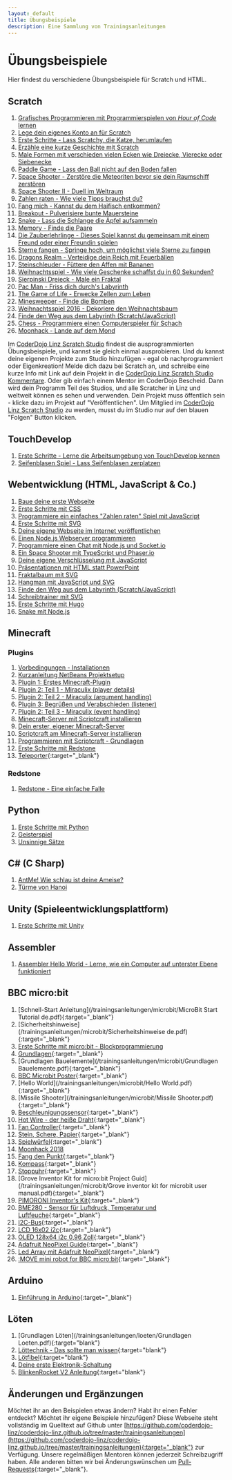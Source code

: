 ```yaml
---
layout: default
title: Übungsbeispiele
description: Eine Sammlung von Trainingsanleitungen
---
```


# Übungsbeispiele

Hier findest du verschiedene Übungsbeispiele für Scratch und HTML.

## Scratch

1. [Grafisches Programmieren mit Programmierspielen von *Hour of Code* lernen](/trainingsanleitungen/scratch/hour-of-code.html)
1. [Lege dein eigenes Konto an für Scratch](/trainingsanleitungen/scratch/scratch-konto-anlegen.html)
1. [Erste Schritte - Lass Scratchy, die Katze, herumlaufen](/trainingsanleitungen/scratch/scratch-erste-schritte.html)
1. [Erzähle eine kurze Geschichte mit Scratch](/trainingsanleitungen/scratch/scratch-geschichte-katze-und-ente.html)
1. [Male Formen mit verschieden vielen Ecken wie Dreiecke, Vierecke oder Siebenecke](/trainingsanleitungen/scratch/scratch-n-ecke-malen.html)
1. [Paddle Game - Lass den Ball nicht auf den Boden fallen](/trainingsanleitungen/scratch/scratch-paddle-game.html)
1. [Space Shooter - Zerstöre die Meteoriten bevor sie dein Raumschiff zerstören](/trainingsanleitungen/scratch/scratch-space-shooter.html)
1. [Space Shooter II - Duell im Weltraum](/trainingsanleitungen/scratch/scratch-space-shooter-2.html)
1. [Zahlen raten - Wie viele Tipps brauchst du?](/trainingsanleitungen/scratch/scratch-zahlenraten.html)
1. [Fang mich - Kannst du dem Haifisch entkommen?](/trainingsanleitungen/scratch/scratch-fang-mich.html)
1. [Breakout - Pulverisiere bunte Mauersteine](/trainingsanleitungen/scratch/scratch-breakout.html)
1. [Snake - Lass die Schlange die Äpfel aufsammeln](/trainingsanleitungen/scratch/scratch-snake.html)
1. [Memory - Finde die Paare](/trainingsanleitungen/scratch/scratch-memory.html)
1. [Die Zauberlehrlinge - Dieses Spiel kannst du gemeinsam mit einem Freund oder einer Freundin spielen](/trainingsanleitungen/scratch/scratch-zauberlehrlinge.html)
1. [Sterne fangen - Springe hoch, um möglichst viele Sterne zu fangen](/trainingsanleitungen/scratch/scratch-sterne-fangen.html)
1. [Dragons Realm - Verteidige dein Reich mit Feuerbällen](/trainingsanleitungen/scratch/scratch-dragons-realm.html)
1. [Steinschleuder - Füttere den Affen mit Bananen](/trainingsanleitungen/scratch/scratch-slingshot.html)
1. [Weihnachtsspiel - Wie viele Geschenke schaffst du in 60 Sekunden?](/trainingsanleitungen/scratch/scratch-weihnachten.html)
1. [Sierpinski Dreieck - Male ein Fraktal](/trainingsanleitungen/scratch/scratch-sierpinski-dreieck.html)
1. [Pac Man - Friss dich durch's Labyrinth](/trainingsanleitungen/scratch/scratch-pac-man.html)
1. [The Game of Life - Erwecke Zellen zum Leben](/trainingsanleitungen/scratch/scratch-the-game-of-life.html)
1. [Minesweeper - Finde die Bomben](/trainingsanleitungen/scratch/scratch-minesweeper.html)
1. [Weihnachtsspiel 2016 - Dekoriere den Weihnachtsbaum](/trainingsanleitungen/scratch/scratch-weihnachten-2016.html)
1. [Finde den Weg aus dem Labyrinth (Scratch/JavaScript)](/trainingsanleitungen/scratch/scratch-labyrinth.html)
1. [Chess - Programmiere einen Computerspieler für Schach](/trainingsanleitungen/scratch/scratch-chess.html)
1. [Moonhack - Lande auf dem Mond](/trainingsanleitungen/scratch/scratch-moonhack.html)

Im [CoderDojo Linz Scratch Studio](https://scratch.mit.edu/studios/4562124/) findest die ausprogrammierten Übungsbeispiele, und kannst sie gleich einmal ausprobieren. Und du kannst deine eigenen Projekte zum Studio hinzufügen - egal ob nachprogrammiert oder Eigenkreation! Melde dich dazu bei Scratch an, und schreibe eine kurze Info mit Link auf dein Projekt in die [CoderDojo Linz Scratch Studio Kommentare](https://scratch.mit.edu/studios/4562124/comments/). Oder gib einfach einem Mentor im CoderDojo Bescheid. Dann wird dein Programm Teil des Studios, und alle Scratcher in Linz und weltweit können es sehen und verwenden. Dein Projekt muss öffentlich sein - klicke dazu im Projekt auf "Veröffentlichen". Um Mitglied im [CoderDojo Linz Scratch Studio](https://scratch.mit.edu/studios/4562124/) zu werden, musst du im Studio nur auf den blauen "Folgen" Button klicken.

## TouchDevelop

1. [Erste Schritte - Lerne die Arbeitsumgebung von TouchDevelop kennen](/trainingsanleitungen/touch-develop/erste-schritte.html)
2. [Seifenblasen Spiel - Lass Seifenblasen zerplatzen](/trainingsanleitungen/touch-develop/seifenblasen-spiel.html)

## Webentwicklung (HTML, JavaScript & Co.)

1. [Baue deine erste Webseite](/trainingsanleitungen/web/html-meine-erste-webseite.html)
1. [Erste Schritte mit CSS](/trainingsanleitungen/web/erste-schritte-mit-css.html)
1. [Programmiere ein einfaches "Zahlen raten" Spiel mit JavaScript](/trainingsanleitungen/web/javascript-zahlen-raten.html)
1. [Erste Schritte mit SVG](/trainingsanleitungen/web/erste-schritte-mit-svg.html)
1. [Deine eigene Webseite im Internet veröffentlichen](/trainingsanleitungen/web/dreamspark-azure.html)
1. [Einen Node.js Webserver programmieren](/trainingsanleitungen/web/nodejs-webserver.html)
1. [Programmiere einen Chat mit Node.js und Socket.io](/trainingsanleitungen/web/nodejs-socketio-chat.html)
1. [Ein Space Shooter mit TypeScript und Phaser.io](/trainingsanleitungen/web/space-shooter.html)
1. [Deine eigene Verschlüsselung mit JavaScript](/trainingsanleitungen/web/caesar-verschluesseln.html)
1. [Präsentationen mit HTML statt PowerPoint](/trainingsanleitungen/web/html-prasentationen.html)
1. [Fraktalbaum mit SVG](/trainingsanleitungen/web/svg-fraktalbaum.html)
1. [Hangman mit JavaScript und SVG](/trainingsanleitungen/web/hangman.html)
1. [Finde den Weg aus dem Labyrinth (Scratch/JavaScript)](/trainingsanleitungen/web/labyrinth-mit-svg.html)
1. [Schreibtrainer mit SVG](/trainingsanleitungen/web/svg-schreibtrainer.html)
1. [Erste Schritte mit Hugo](/trainingsanleitungen/web/erste-schritte-mit-hugo.html)
1. [Snake mit Node.js](/trainingsanleitungen/web/snake-mit-nodejs.html)

## Minecraft

### Plugins

1. [Vorbedingungen - Installationen](/trainingsanleitungen/minecraft-plugins/01_installationen.html)
1. [Kurzanleitung NetBeans Projektsetup](/trainingsanleitungen/minecraft-plugins/netbeans_cheatsheet.html)
1. [Plugin 1: Erstes Minecraft-Plugin](/trainingsanleitungen/minecraft-plugins/02_first-plugin.html)
1. [Plugin 2: Teil 1 - Miraculix (player details)](/trainingsanleitungen/minecraft-plugins/03_getafix-Player.html)
1. [Plugin 2: Teil 2 - Miraculix (argument handling)](/trainingsanleitungen/minecraft-plugins/04_getafix-Arguments.html)
1. [Plugin 3: Begrüßen und Verabschieden (listener)](/trainingsanleitungen/minecraft-plugins/05_welcome-Listener.html)
1. [Plugin 2: Teil 3 - Miraculix (event handling)](/trainingsanleitungen/minecraft-plugins/06_getafix-MagicPotion.html)
1. [Minecraft-Server mit Scriptcraft installieren](/trainingsanleitungen/minecraft-plugins/lokaler-minecraft-server.html)
1. [Dein erster, eigener Minecraft-Server](/trainingsanleitungen/minecraft-plugins/minecraft-server.html)
1. [Scriptcraft am Minecraft-Server installieren](/trainingsanleitungen/minecraft-plugins/07_spigot_scriptcraft_docker.html)
1. [Programmieren mit Scriptcraft - Grundlagen](/trainingsanleitungen/minecraft-plugins/08_scriptcraft_basics.html)
1. [Erste Schritte mit Redstone](/trainingsanleitungen/minecraft-plugins/erste-schritte-mit-redstone.html)
1. [Teleporter](https://github.com/weidingerhp/coderdojo_minecraft_teleporter/blob/master/doc/readme.md){:target="_blank"}

### Redstone
1. [Redstone - Eine einfache Falle](/trainingsanleitungen/minecraft/01_redstone-trap.html)

## Python

1. [Erste Schritte mit Python](/trainingsanleitungen/python/python-erste-schritte.html)
1. [Geisterspiel](/trainingsanleitungen/python/python-geisterspiel.html)
1. [Unsinnige Sätze](/trainingsanleitungen/python/python-unsinnige-saetze.html)

## C# (C Sharp)

1. [AntMe! Wie schlau ist deine Ameise?](/trainingsanleitungen/csharp/ant-me.html)
1. [Türme von Hanoi](/trainingsanleitungen/csharp/towers-of-hanoi.html)

## Unity (Spieleentwicklungsplattform)

1. [Erste Schritte mit Unity](/trainingsanleitungen/unity/erste-schritte-mit-unity.html)

## Assembler

1. [Assembler Hello World - Lerne, wie ein Computer auf unterster Ebene funktioniert](/trainingsanleitungen/fundamentals/assembler-hello-world.html)

## BBC micro:bit

1. [Schnell-Start Anleitung](/trainingsanleitungen/microbit/MicroBit Start Tutorial de.pdf){:target="_blank"}
1. [Sicherheitshinweise](/trainingsanleitungen/microbit/Sicherheitshinweise de.pdf){:target="_blank"}
1. [Erste Schritte mit micro:bit - Blockprogrammierung](/trainingsanleitungen/microbit/microbit_ErsteSchritte_Block.html)
1. [Grundlagen](/trainingsanleitungen/microbit/Grundlagen.pdf){:target="_blank"}
1. [Grundlagen Bauelemente](/trainingsanleitungen/microbit/Grundlagen Bauelemente.pdf){:target="_blank"}
1. [BBC Microbit Poster](/trainingsanleitungen/microbit/bbc_microbit_poster_a4.pdf){:target="_blank"}
1. [Hello World](/trainingsanleitungen/microbit/Hello World.pdf){:target="_blank"}
1. [Missile Shooter](/trainingsanleitungen/microbit/Missile Shooter.pdf){:target="_blank"}
1. [Beschleunigungssensor](https://github.com/coderdojo-wien/exercises/tree/master/microbit/Beschleunigung){:target="_blank"}
1. [Hot Wire - der heiße Draht](/trainingsanleitungen/microbit/Heisser-Draht.pdf){:target="_blank"}
1. [Fan Controller](https://github.com/coderdojo-wien/exercises/tree/master/microbit/Fan_Controller){:target="_blank"}
1. [Stein, Schere, Papier](/trainingsanleitungen/microbit/Schere-Stein-Papier.pdf){:target="_blank"}
1. [Spielwürfel](/trainingsanleitungen/microbit/Wuerfel.pdf){:target="_blank"}
1. [Moonhack 2018](/trainingsanleitungen/microbit/microbit_Moonhack_2018.html)
1. [Fang den Punkt](/trainingsanleitungen/microbit/Fang-den-Punkt.pdf){:target="_blank"}
1. [Kompass](/trainingsanleitungen/microbit/Kompass.pdf){:target="_blank"}
1. [Stoppuhr](/trainingsanleitungen/microbit/StopUhr.pdf){:target="_blank"}
1. [Grove Inventor Kit for micro:bit Project Guid](/trainingsanleitungen/microbit/Grove inventor kit for microbit user manual.pdf){:target="_blank"}
1. [PIMORONI Inventor's Kit](/trainingsanleitungen/microbit/Kitronik-KIT_5603_Web.pdf){:target="_blank"}
1. [BME280 - Sensor für Luftdruck, Temperatur und Luftfeuche](/trainingsanleitungen/microbit/BME280.pdf){:target="_blank"}
1. [I2C-Bus](/trainingsanleitungen/microbit/I2C-Bus.pdf){:target="_blank"}
1. [LCD 16x02 i2c](/trainingsanleitungen/microbit/LCD-16x02.pdf){:target="_blank"}
1. [OLED 128x64 i2c 0,96 Zoll](/trainingsanleitungen/microbit/OLED-128x64.pdf){:target="_blank"}
1. [Adafruit NeoPixel Guide](/trainingsanleitungen/microbit/adafruit-neopixel-uberguide.pdf){:target="_blank"}
1. [Led Array mit Adafruit NeoPixel](/trainingsanleitungen/microbit/LED-Array.pdf){:target="_blank"}
1. [:MOVE mini robot for BBC micro:bit](/trainingsanleitungen/microbit/Micro-Bit_move-mini-instruction.pdf){:target="_blank"}

## Arduino

1. [Einführung in Arduino](/trainingsanleitungen/arduino/Arduino-Uno-Start.pdf){:target="_blank"}

## Löten

1. [Grundlagen Löten](/trainingsanleitungen/loeten/Grundlagen Loeten.pdf){:target="blank"}
1. [Löttechnik - Das sollte man wissen](https://www.reichelt.de/magazin/how-to/loettechnik-das-sollte-man-wissen/){:target="blank"}
1. [Lötfibel](https://www.wetec.de/files/wetec_dl_datenblatt_technik-0002-file-loetfibel_rev_2012_deu.pdf){:target="blank"}
1. [Deine erste Elektronik-Schaltung](/trainingsanleitungen/loeten/wechselblinker.html)
1. [BlinkenRocket V2 Anleitung](/trainingsanleitungen/loeten/BlinkenRocket-manual.pdf){:target="blank"}

## Änderungen und Ergänzungen

Möchtet ihr an den Beispielen etwas ändern? Habt ihr einen Fehler entdeckt? Möchtet ihr eigene Beispiele hinzufügen? Diese Webseite steht vollständig im Quelltext auf Github unter [https://github.com/coderdojo-linz/coderdojo-linz.github.io/tree/master/trainingsanleitungen](https://github.com/coderdojo-linz/coderdojo-linz.github.io/tree/master/trainingsanleitungen){:target="_blank"} zur Verfügung. Unsere regelmäßigen Mentoren können jederzeit Schreibzugriff haben. Alle anderen bitten wir bei Änderungswünschen um [Pull-Requests](https://help.github.com/articles/using-pull-requests/){:target="_blank"}.
